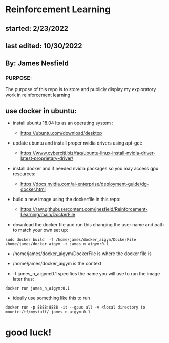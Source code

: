 # Reinforcement Learning

## started: 2/23/2022
## last edited: 10/30/2022

## By: James Nesfield

### PURPOSE: 
The purpose of this repo is to store and publicly display my exploratory work in reinforcement learning 

## use docker in ubuntu:

- install ubuntu 18.04 lts as an operating system : 
  - https://ubuntu.com/download/desktop <br>
- update ubuntu and install proper nvidia drivers using apt-get: 
  - https://www.cyberciti.biz/faq/ubuntu-linux-install-nvidia-driver-latest-proprietary-driver/ <br>
- install docker and if needed nvidia packages so you may access gpu resources: 
  - https://docs.nvidia.com/ai-enterprise/deployment-guide/dg-docker.html <br>
- build a new image using the dockerfile in this repo: 
  -  https://raw.githubusercontent.com/jnesfield/Reinforcement-Learning/main/DockerFile <br>

- download the docker file and run this changing the user name and path to match your own set up:

```
sudo docker build  -f /home/james/docker_aigym/DockerFile /home/james/docker_aigym -t james_n_aigym:0.1
```
- /home/james/docker_aigym/DockerFile is where the docker file is

- /home/james/docker_aigym is the context

- -t james_n_aigym:0.1 specifies the name you will use to run the image later thus:

```
docker run james_n_aigym:0.1
```

- ideally use something like this to run

```
docker run -p 8888:8888 -it --gpus all -v <local directory to mount>:/tf/mystuff/ james_n_aigym:0.1
```

# good luck!
